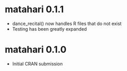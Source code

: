 # matahari 0.1.1

* dance_recital() now handles R files that do not exist
* Testing has been greatly expanded

# matahari 0.1.0

* Initial CRAN submission
